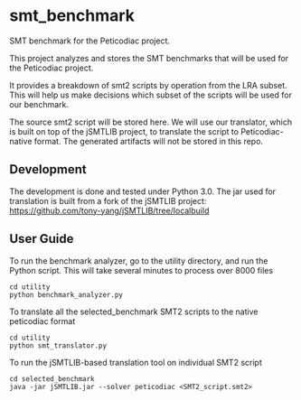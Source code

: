 # smt_benchmark
SMT benchmark for the Peticodiac project.

This project analyzes and stores the SMT benchmarks that will be used for the Peticodiac project.

It provides a breakdown of smt2 scripts by operation from the LRA subset.
This will help us make decisions which subset of the scripts will be used for our benchmark.

The source smt2 script will be stored here. We will use our translator, which is built on top of the jSMTLIB project, to translate the script to Peticodiac-native format. The generated artifacts will not be stored in this repo.

## Development
The development is done and tested under Python 3.0.
The jar used for translation is built from a fork of the jSMTLIB project: https://github.com/tony-yang/jSMTLIB/tree/localbuild

## User Guide
To run the benchmark analyzer, go to the utility directory, and run the Python script.
This will take several minutes to process over 8000 files
```
cd utility
python benchmark_analyzer.py
```

To translate all the selected_benchmark SMT2 scripts to the native peticodiac format
```
cd utility
python smt_translator.py
```

To run the jSMTLIB-based translation tool on individual SMT2 script
```
cd selected_benchmark
java -jar jSMTLIB.jar --solver peticodiac <SMT2_script.smt2>
```
